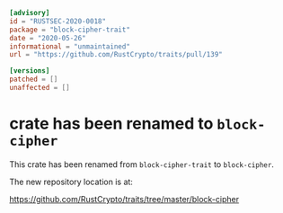 ```toml
[advisory]
id = "RUSTSEC-2020-0018"
package = "block-cipher-trait"
date = "2020-05-26"
informational = "unmaintained"
url = "https://github.com/RustCrypto/traits/pull/139"

[versions]
patched = []
unaffected = []
```

# crate has been renamed to `block-cipher`

This crate has been renamed from `block-cipher-trait` to `block-cipher`.

The new repository location is at:

<https://github.com/RustCrypto/traits/tree/master/block-cipher>
